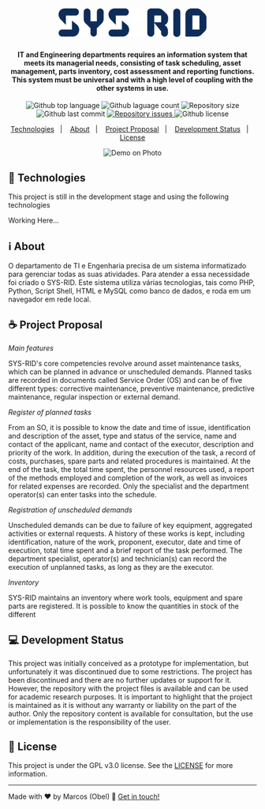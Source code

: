 <h1 align="center">
<img alt="sys-rid" src="https://raw.githubusercontent.com/aragonxpd154/sys-rid/master/imagens/SYS-RID_free-file.png"/>
<br>

<h4 align="center">

IT and Engineering departments requires an information system that meets its managerial needs, consisting of task scheduling, asset management, parts inventory, cost assessment and reporting functions. This system must be universal and with a high level of coupling with the other systems in use.

</h4>

<p align="center">
<img alt="Github top language" src="https://img.shields.io/github/languages/top/aragonxpd154/sys-rid">
<img alt="Github laguage count" src="https://img.shields.io/github/languages/count/aragonxpd154/sys-rid">
<img alt="Repository size" src="https://img.shields.io/github/repo-size/aragonxpd154/sys-rid">
<img alt="Github last commit" src="https://img.shields.io/github/last-commit/aragonxpd154/sys-rid">
<a href="https://github.com/aragonxpd154/sys-rid/issues">
<img alt="Repository issues" src="https://img.shields.io/github/issues/aragonxpd154/sys-rid"> 
</a>
<img alt="Github license" src="https://img.shields.io/github/license/aragonxpd154/sys-rid">
</a>
</p>

<p align="center">
<a href="#rocket-technologies">Technologies</a>&nbsp;&nbsp;&nbsp;|&nbsp;&nbsp;&nbsp;
<a href="#information_source">About</a>&nbsp;&nbsp;&nbsp;|&nbsp;&nbsp;&nbsp;
<a href="#do-it-yourself">Project Proposal</a>&nbsp;&nbsp;&nbsp;|&nbsp;&nbsp;&nbsp;
<a href="#status">Development Status</a>&nbsp;&nbsp;&nbsp;|&nbsp;&nbsp;&nbsp;
<a href="#memo-license">License</a>
</p>

<p align="center">
<img alt="Demo on Photo" src="https://i.imgur.com/ElBRN8j.png">
</p>

## :rocket: Technologies

This project is still in the development stage and using the following technologies

Working Here...

## :information_source: About

O departamento de TI e Engenharia precisa de um sistema informatizado para gerenciar todas as suas atividades. Para atender a essa necessidade foi criado o SYS-RID. Este sistema utiliza várias tecnologias, tais como PHP, Python, Script Shell, HTML e MySQL como banco de dados, e roda em um navegador em rede local.

## ☕ Project Proposal

_Main features_

SYS-RID's core competencies revolve around asset maintenance tasks, which can be planned in advance or unscheduled demands. Planned tasks are recorded in documents called Service Order (OS) and can be of five different types: corrective maintenance, preventive maintenance, predictive maintenance, regular inspection or external demand.

_Register of planned tasks_

From an SO, it is possible to know the date and time of issue, identification and description of the asset, type and status of the service, name and contact of the applicant, name and contact of the executor, description and priority of the work. In addition, during the execution of the task, a record of costs, purchases, spare parts and related procedures is maintained. At the end of the task, the total time spent, the personnel resources used, a report of the methods employed and completion of the work, as well as invoices for related expenses are recorded. Only the specialist and the department operator(s) can enter tasks into the schedule.

_Registration of unscheduled demands_

Unscheduled demands can be due to failure of key equipment, aggregated activities or external requests. A history of these works is kept, including identification, nature of the work, proponent, executor, date and time of execution, total time spent and a brief report of the task performed. The department specialist, operator(s) and technician(s) can record the execution of unplanned tasks, as long as they are the executor.

_Inventory_

SYS-RID maintains an inventory where work tools, equipment and spare parts are registered. It is possible to know the quantities in stock of the different

## 💻 Development Status

This project was initially conceived as a prototype for implementation, but unfortunately it was discontinued due to some restrictions. The project has been discontinued and there are no further updates or support for it. However, the repository with the project files is available and can be used for academic research purposes. It is important to highlight that the project is maintained as it is without any warranty or liability on the part of the author. Only the repository content is available for consultation, but the use or implementation is the responsibility of the user.

## :memo: License

This project is under the GPL v3.0 license. See the [LICENSE](https://github.com/aragonxpd154/8-bits-computer/blob/main/LICENSE) for more information.

---

Made with ♥ by Marcos (Obel) :wave: [Get in touch!](https://www.linkedin.com/in/marcosobel)
